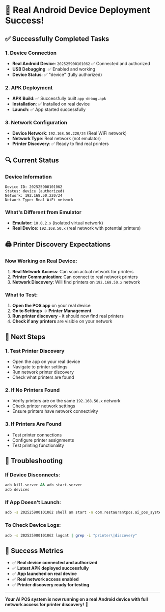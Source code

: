 # 🎉 Real Android Device Deployment Success!

## **✅ Successfully Completed Tasks**

### **1. Device Connection**
- **Real Android Device**: `202525900101062` ✅ Connected and authorized
- **USB Debugging**: ✅ Enabled and working
- **Device Status**: ✅ "device" (fully authorized)

### **2. APK Deployment**
- **APK Build**: ✅ Successfully built `app-debug.apk`
- **Installation**: ✅ Installed on real device
- **Launch**: ✅ App started successfully

### **3. Network Configuration**
- **Device Network**: `192.168.50.220/24` (Real WiFi network)
- **Network Type**: Real network (not emulator)
- **Printer Discovery**: ✅ Ready to find real printers

## **🔍 Current Status**

### **Device Information**
```
Device ID: 202525900101062
Status: device (authorized)
Network: 192.168.50.220/24
Network Type: Real WiFi network
```

### **What's Different from Emulator**
- **Emulator**: `10.0.2.x` (isolated virtual network)
- **Real Device**: `192.168.50.x` (real network with potential printers)

## **🖨️ Printer Discovery Expectations**

### **Now Working on Real Device:**
1. **Real Network Access**: Can scan actual network for printers
2. **Printer Communication**: Can connect to real network printers
3. **Network Discovery**: Will find printers on `192.168.50.x` network

### **What to Test:**
1. **Open the POS app** on your real device
2. **Go to Settings** → **Printer Management**
3. **Run printer discovery** - it should now find real printers
4. **Check if any printers** are visible on your network

## **📱 Next Steps**

### **1. Test Printer Discovery**
- Open the app on your real device
- Navigate to printer settings
- Run network printer discovery
- Check what printers are found

### **2. If No Printers Found**
- Verify printers are on the same `192.168.50.x` network
- Check printer network settings
- Ensure printers have network connectivity

### **3. If Printers Are Found**
- Test printer connections
- Configure printer assignments
- Test printing functionality

## **🔧 Troubleshooting**

### **If Device Disconnects:**
```bash
adb kill-server && adb start-server
adb devices
```

### **If App Doesn't Launch:**
```bash
adb -s 202525900101062 shell am start -n com.restaurantpos.ai_pos_system/.MainActivity
```

### **To Check Device Logs:**
```bash
adb -s 202525900101062 logcat | grep -i "printer\|discovery"
```

## **🎯 Success Metrics**

- ✅ **Real device connected and authorized**
- ✅ **Latest APK deployed successfully**
- ✅ **App launched on real device**
- ✅ **Real network access enabled**
- ✅ **Printer discovery ready for testing**

---

**Your AI POS system is now running on a real Android device with full network access for printer discovery!** 🚀 